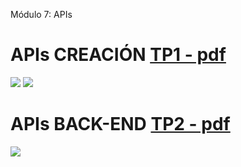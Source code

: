Módulo 7: APIs
# APIs CREACIÓN [TP1 - pdf](https://github.com/EveNavarro/APIs-creacion-y-back/blob/master/public/pdf/Ejercitaci%C3%B3n%20-%20Creando%20nuestras%20propias%20APIs.pdf) 

<img src="https://github.com/EveNavarro/APIs-creacion-y-back/blob/master/public/img/api-genres.png"/>  <img src="https://github.com/EveNavarro/APIs-creacion-y-back/blob/master/public/img/api-movies.png"/>

# APIs BACK-END [TP2 - pdf](https://github.com/EveNavarro/APIs-creacion-y-back/blob/master/public/pdf/Ejercitaci%C3%B3n%20-%20Consumo%20de%20APIs%20desde%20backend.pdf)

<img src="https://github.com/EveNavarro/APIs-creacion-y-back/blob/master/public/img/postman.png"/>

